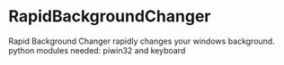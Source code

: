 # RapidBackgroundChanger
Rapid Background Changer rapidly changes your windows background. python modules needed: piwin32 and keyboard
